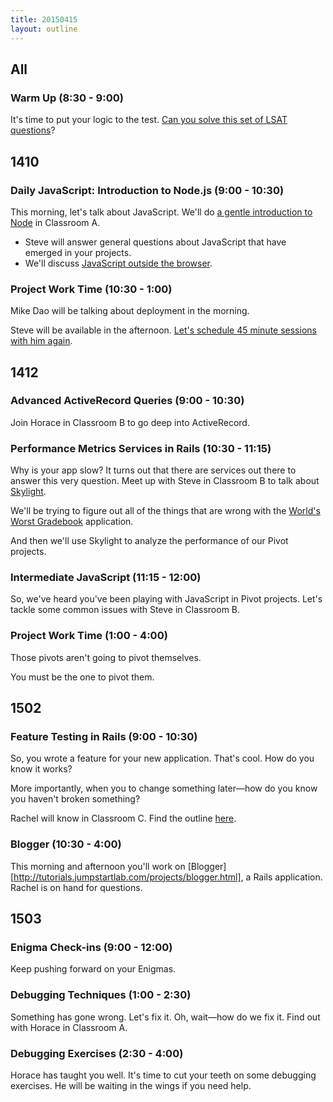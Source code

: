 ```yaml
---
title: 20150415
layout: outline
---
```


## All

### Warm Up (8:30 - 9:00)

It's time to put your logic to the test. [Can you solve this set of LSAT questions][lsat]?

[lsat]: https://dl.dropboxusercontent.com/u/505445/lsat_blog_-_preptest_50.pdf

## 1410

### Daily JavaScript: Introduction to Node.js (9:00 - 10:30)

This morning, let's talk about JavaScript. We'll do [a gentle introduction to Node][node] in Classroom A.

* Steve will answer general questions about JavaScript that have emerged in your projects.
* We'll discuss [JavaScript outside the browser][node].

[node]: http://tutorials.jumpstartlab.com/topics/javascript/outside_the_browser.html

### Project Work Time (10:30 - 1:00)

Mike Dao will be talking about deployment in the morning.

Steve will be available in the afternoon. [Let's schedule 45 minute sessions with him again][pair].

[pair]: https://etherpad.mozilla.org/L5p8nXaU39

## 1412

### Advanced ActiveRecord Queries (9:00 - 10:30)

Join Horace in Classroom B to go deep into ActiveRecord.

### Performance Metrics Services in Rails (10:30 - 11:15)

Why is your app slow? It turns out that there are services out there to answer this very question. Meet up with Steve in Classroom B to talk about [Skylight](http://skylight.io).

We'll be trying to figure out all of the things that are wrong with the [World's Worst Gradebook](https://polar-inlet-5855.herokuapp.com/) application.

And then we'll use Skylight to analyze the performance of our Pivot projects.

### Intermediate JavaScript (11:15 - 12:00)

So, we've heard you've been playing with JavaScript in Pivot projects. Let's tackle some common issues with Steve in Classroom B.

### Project Work Time (1:00 - 4:00)

Those pivots aren't going to pivot themselves.

You must be the one to pivot them.

## 1502

### Feature Testing in Rails (9:00 - 10:30)

So, you wrote a feature for your new application. That's cool. How do you know it works? 

More importantly, when you to change something later—how do you know you haven't broken something? 

Rachel will know in Classroom C. Find the outline [here](https://github.com/turingschool/lesson_plans/blob/master/ruby_02-web_applications_with_ruby/feature_testing_rails_minitest_rspec.markdown). 

### Blogger (10:30 - 4:00)

This morning and afternoon you'll work on [Blogger][http://tutorials.jumpstartlab.com/projects/blogger.html], a Rails application. Rachel is on hand for questions.

## 1503

### Enigma Check-ins (9:00 - 12:00)

Keep pushing forward on your Enigmas.

### Debugging Techniques (1:00 - 2:30)

Something has gone wrong. Let's fix it. Oh, wait—how do we fix it. Find out with Horace in Classroom A.

### Debugging Exercises (2:30 - 4:00)

Horace has taught you well. It's time to cut your teeth on some debugging exercises. He will be waiting in the wings if you need help.
